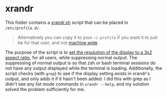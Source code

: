 # xrandr

This folder contains a [xrandr.sh](xrandr.sh) script that can be placed in `/etc/profile.d/`.

> Alternatively you can copy it to your `~/.profile` if you want it to just be for that user, and not [machine wide](https://community.frame.work/t/using-elementary-os-on-the-framework-laptop/4453/11).

The purpose of the script is to [set the resulution of the display to a 3x2 aspect ratio](https://community.frame.work/t/using-elementary-os-on-the-framework-laptop/4453), for all users, while suppressing normal output.  The suppressing of normal output is so that zsh or bash terminal sessions do not have any output displayed while the terminal is loading.  Additionally, the script checks (with `grep`) to see if the display setting exists in xrandr's output, and only adds it if it hasn't been added.  I did this with grep as I didn't see any list mode commands in `xrandr --help`, and my solution solved the problem sufficiently for me.